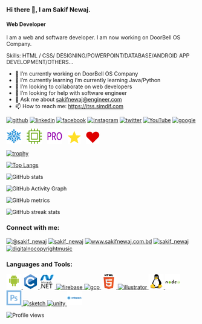 ### Hi there 👋, I am Sakif Newaj.
#### Web Developer

I am a web and software developer. I am now working on DoorBell OS Company. 

Skills: HTML / CSS/ DESIGNING/POWERPOINT/DATABASE/ANDROID APP DEVELOPMENT/OTHERS...

- 🔭 I’m currently working on DoorBell OS Company 
- 🌱 I’m currently learning  I’m currently learning Java/Python 
- 👯 I’m looking to collaborate on web developers 
- 🤔 I’m looking for help with software engineer 
- 💬 Ask me about sakifnewaj@engineer.com 
- 📫 How to reach me: https://itss.simdif.com 


[<img src='https://cdn.jsdelivr.net/npm/simple-icons@3.0.1/icons/github.svg' alt='github' height='40'>](https://github.com/sakif-newaj)  [<img src='https://cdn.jsdelivr.net/npm/simple-icons@3.0.1/icons/linkedin.svg' alt='linkedin' height='40'>](https://www.linkedin.com/in/sakif_newaj/)  [<img src='https://cdn.jsdelivr.net/npm/simple-icons@3.0.1/icons/facebook.svg' alt='facebook' height='40'>](https://www.facebook.com/www.sakifnewaj.com.bd)  [<img src='https://cdn.jsdelivr.net/npm/simple-icons@3.0.1/icons/instagram.svg' alt='instagram' height='40'>](https://www.instagram.com/sakif_newaj/)  [<img src='https://cdn.jsdelivr.net/npm/simple-icons@3.0.1/icons/twitter.svg' alt='twitter' height='40'>](https://twitter.com/@sakif_newaj)   [<img src='https://cdn.jsdelivr.net/npm/simple-icons@3.0.1/icons/youtube.svg' alt='YouTube' height='40'>](https://www.youtube.com/channel/https://www.youtube.com/c/DigitalNoCopyrightMusic)  [<img src='https://cdn.jsdelivr.net/npm/simple-icons@3.0.1/icons/google.svg' alt='google' height='40'>](https://l.facebook.com/l.php?u=https%3A%2F%2Fw1hrh5xu9bhebkkt6a3jza-on.drv.tw%2Fmywebsite.html%3Ffbclid%3DIwAR0tKBnFDBoMHEQVyai8EP50UivZU7sNRWYaPzrOrMbk1RiFhaJkFq-fQI0&h=AT1NAgLK7CqiCvSXONQtu101h7stO0lwH_Ec3_JuTBf85PmiYZVDoLOCwGz0U8moc8-JYZHroudaGhpqhHUNeLK-0ohIFIDVA9ZZlsWvTLhWUhKZt3rdsSBIDITxxcSfhtek9Q)  

<a href='https://archiveprogram.github.com/'><img src='https://raw.githubusercontent.com/acervenky/animated-github-badges/master/assets/acbadge.gif' width='40' height='40'></a> <a href='https://docs.github.com/en/developers'><img src='https://raw.githubusercontent.com/acervenky/animated-github-badges/master/assets/devbadge.gif' width='40' height='40'></a> <a href='https://github.com/pricing'><img src='https://raw.githubusercontent.com/acervenky/animated-github-badges/master/assets/pro.gif' width='40' height='40'></a> <a href='https://stars.github.com/'><img src='https://raw.githubusercontent.com/acervenky/animated-github-badges/master/assets/starbadge.gif' width='35' height='35'></a> <a href='https://docs.github.com/en/github/supporting-the-open-source-community-with-github-sponsors'><img src='https://raw.githubusercontent.com/acervenky/animated-github-badges/master/assets/sponsorbadge.gif' width='35' height='35'></a> 

[![trophy](https://github-profile-trophy.vercel.app/?username=sakif-newaj)](https://github.com/ryo-ma/github-profile-trophy)

[![Top Langs](https://github-readme-stats.vercel.app/api/top-langs/?username=sakif-newaj)](https://github.com/anuraghazra/github-readme-stats)

![GitHub stats](https://github-readme-stats.vercel.app/api?username=sakif-newaj&show_icons=true&count_private=true)  

![GitHub Activity Graph](https://activity-graph.herokuapp.com/graph?username=sakif-newaj)  

![GitHub metrics](https://metrics.lecoq.io/sakif-newaj)  

![GitHub streak stats](https://github-readme-streak-stats.herokuapp.com/?user=sakif-newaj)  

















<h3 align="left">Connect with me:</h3>
<p align="left">
<a href="https://twitter.com/@sakif_newaj" target="blank"><img align="center" src="https://raw.githubusercontent.com/rahuldkjain/github-profile-readme-generator/master/src/images/icons/Social/twitter.svg" alt="@sakif_newaj" height="30" width="40" /></a>
<a href="https://linkedin.com/in/sakif_newaj" target="blank"><img align="center" src="https://raw.githubusercontent.com/rahuldkjain/github-profile-readme-generator/master/src/images/icons/Social/linked-in-alt.svg" alt="sakif_newaj" height="30" width="40" /></a>
<a href="https://fb.com/www.sakifnewaj.com.bd" target="blank"><img align="center" src="https://raw.githubusercontent.com/rahuldkjain/github-profile-readme-generator/master/src/images/icons/Social/facebook.svg" alt="www.sakifnewaj.com.bd" height="30" width="40" /></a>
<a href="https://instagram.com/sakif_newaj" target="blank"><img align="center" src="https://raw.githubusercontent.com/rahuldkjain/github-profile-readme-generator/master/src/images/icons/Social/instagram.svg" alt="sakif_newaj" height="30" width="40" /></a>
<a href="https://www.youtube.com/c/digitalnocopyrightmusic" target="blank"><img align="center" src="https://raw.githubusercontent.com/rahuldkjain/github-profile-readme-generator/master/src/images/icons/Social/youtube.svg" alt=digitalnocopyrightmusic height="30" width="40" /></a>
</p>

<h3 align="left">Languages and Tools:</h3>
<p align="left"> <a href="https://developer.android.com" target="_blank" rel="noreferrer"> <img src="https://raw.githubusercontent.com/devicons/devicon/master/icons/android/android-original-wordmark.svg" alt="android" width="40" height="40"/> </a> <a href="https://www.cprogramming.com/" target="_blank" rel="noreferrer"> <img src="https://raw.githubusercontent.com/devicons/devicon/master/icons/c/c-original.svg" alt="c" width="40" height="40"/> </a> <a href="https://dotnet.microsoft.com/" target="_blank" rel="noreferrer"> <img src="https://raw.githubusercontent.com/devicons/devicon/master/icons/dot-net/dot-net-original-wordmark.svg" alt="dotnet" width="40" height="40"/> </a> <a href="https://firebase.google.com/" target="_blank" rel="noreferrer"> <img src="https://www.vectorlogo.zone/logos/firebase/firebase-icon.svg" alt="firebase" width="40" height="40"/> </a> <a href="https://cloud.google.com" target="_blank" rel="noreferrer"> <img src="https://www.vectorlogo.zone/logos/google_cloud/google_cloud-icon.svg" alt="gcp" width="40" height="40"/> </a> <a href="https://www.w3.org/html/" target="_blank" rel="noreferrer"> <img src="https://raw.githubusercontent.com/devicons/devicon/master/icons/html5/html5-original-wordmark.svg" alt="html5" width="40" height="40"/> </a> <a href="https://www.adobe.com/in/products/illustrator.html" target="_blank" rel="noreferrer"> <img src="https://www.vectorlogo.zone/logos/adobe_illustrator/adobe_illustrator-icon.svg" alt="illustrator" width="40" height="40"/> </a> <a href="https://www.linux.org/" target="_blank" rel="noreferrer"> <img src="https://raw.githubusercontent.com/devicons/devicon/master/icons/linux/linux-original.svg" alt="linux" width="40" height="40"/> </a> <a href="https://nodejs.org" target="_blank" rel="noreferrer"> <img src="https://raw.githubusercontent.com/devicons/devicon/master/icons/nodejs/nodejs-original-wordmark.svg" alt="nodejs" width="40" height="40"/> </a> <a href="https://www.photoshop.com/en" target="_blank" rel="noreferrer"> <img src="https://raw.githubusercontent.com/devicons/devicon/master/icons/photoshop/photoshop-line.svg" alt="photoshop" width="40" height="40"/> </a> <a href="https://www.sketch.com/" target="_blank" rel="noreferrer"> <img src="https://www.vectorlogo.zone/logos/sketchapp/sketchapp-icon.svg" alt="sketch" width="40" height="40"/> </a> <a href="https://unity.com/" target="_blank" rel="noreferrer"> <img src="https://www.vectorlogo.zone/logos/unity3d/unity3d-icon.svg" alt="unity" width="40" height="40"/> </a> <a href="https://webpack.js.org" target="_blank" rel="noreferrer"> <img src="https://raw.githubusercontent.com/devicons/devicon/d00d0969292a6569d45b06d3f350f463a0107b0d/icons/webpack/webpack-original-wordmark.svg" alt="webpack" width="40" height="40"/> </a> </p>

![Profile views](https://gpvc.arturio.dev/sakif-newaj)  
